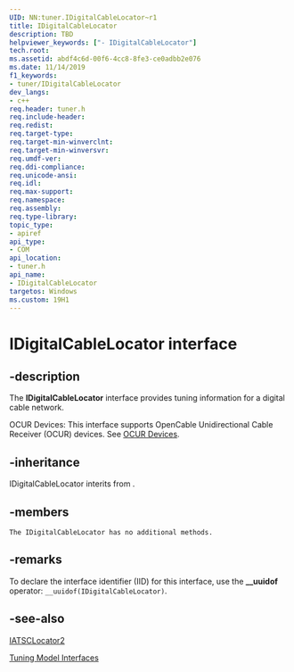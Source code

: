 ```yaml
---
UID: NN:tuner.IDigitalCableLocator~r1
title: IDigitalCableLocator
description: TBDhelpviewer_keywords: ["- IDigitalCableLocator"]
tech.root: 
ms.assetid: abdf4c6d-00f6-4cc8-8fe3-ce0adbb2e076
ms.date: 11/14/2019
f1_keywords:
- tuner/IDigitalCableLocator
dev_langs:
- c++
req.header: tuner.h
req.include-header: 
req.redist: 
req.target-type: 
req.target-min-winverclnt: 
req.target-min-winversvr: 
req.umdf-ver: 
req.ddi-compliance: 
req.unicode-ansi: 
req.idl: 
req.max-support: 
req.namespace: 
req.assembly: 
req.type-library: 
topic_type:
- apiref
api_type:
- COM
api_location:
- tuner.h
api_name:
- IDigitalCableLocator
targetos: Windows
ms.custom: 19H1
---
```


# IDigitalCableLocator interface

## -description

The <b>IDigitalCableLocator</b> interface provides tuning information for a digital cable network.

OCUR Devices: This interface supports OpenCable Unidirectional Cable Receiver (OCUR) devices. See <a href="https://docs.microsoft.com/previous-versions/windows/desktop/mstv/ocur-devices">OCUR Devices</a>.


## -inheritance
IDigitalCableLocator interits from . 
## -members

	The IDigitalCableLocator has no additional methods.

## -remarks

To declare the interface identifier (IID) for this interface, use the <b>__uuidof</b> operator: <code>__uuidof(IDigitalCableLocator)</code>.

## -see-also



<a href="https://docs.microsoft.com/previous-versions/windows/desktop/api/tuner/nn-tuner-iatsclocator2">IATSCLocator2</a>



<a href="https://docs.microsoft.com/previous-versions/windows/desktop/mstv/tuning-model-interfaces">Tuning Model Interfaces</a>
